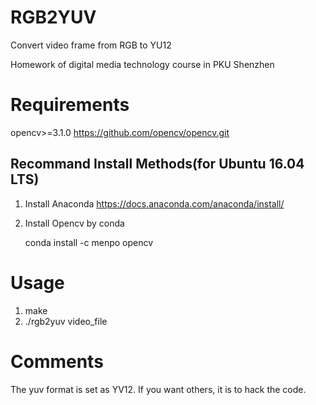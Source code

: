 # RGB2YUV
Convert video frame from RGB to YU12

Homework of digital media technology course in PKU Shenzhen

# Requirements
opencv>=3.1.0 https://github.com/opencv/opencv.git

## Recommand Install Methods(for Ubuntu 16.04 LTS)
1. Install Anaconda https://docs.anaconda.com/anaconda/install/
2. Install Opencv by conda

    conda install -c menpo opencv
    
# Usage
1. make
2. ./rgb2yuv video_file

# Comments
The yuv format is set as YV12. If you want others, it is to hack the code. 
